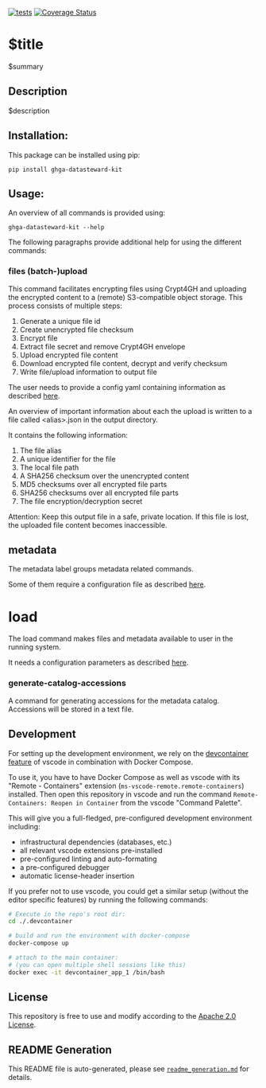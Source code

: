 
[![tests](https://github.com/ghga-de/$name/actions/workflows/tests.yaml/badge.svg)](https://github.com/ghga-de/$name/actions/workflows/tests.yaml)
[![Coverage Status](https://coveralls.io/repos/github/ghga-de/$name/badge.svg?branch=main)](https://coveralls.io/github/ghga-de/$name?branch=main)

# $title

$summary

## Description

$description

## Installation:

This package can be installed using pip:

```
pip install ghga-datasteward-kit
```

## Usage:

An overview of all commands is provided using:

```
ghga-datasteward-kit --help
```

The following paragraphs provide additional help for using the different commands:

### files (batch-)upload

This command facilitates encrypting files using Crypt4GH and uploading the encrypted
content to a (remote) S3-compatible object storage.
This process consists of multiple steps:
1. Generate a unique file id
2. Create unencrypted file checksum
3. Encrypt file
4. Extract file secret and remove Crypt4GH envelope
5. Upload encrypted file content
6. Download encrypted file content, decrypt and verify checksum
7. Write file/upload information to output file

The user needs to provide a config yaml containing information as described
[here](./s3_upload_config.md).

An overview of important information about each the upload is written to a file called
\<alias\>.json in the output directory.

It contains the following information:
1. The file alias
2. A unique identifier for the file
3. The local file path
4. A SHA256 checksum over the unencrypted content
5. MD5 checksums over all encrypted file parts
6. SHA256 checksums over all encrypted file parts
7. The file encryption/decryption secret

Attention: Keep this output file in a safe, private location.
If this file is lost, the uploaded file content becomes inaccessible.

## metadata

The metadata label groups metadata related commands.

Some of them require a configuration file as described [here](./metadata_config.md).

# load

The load command makes files and metadata available to user in the running system.

It needs a configuration parameters as described [here](./load_config.md).
### generate-catalog-accessions

A command for generating accessions for the metadata catalog. Accessions will be
stored in a text file.

## Development
For setting up the development environment, we rely on the
[devcontainer feature](https://code.visualstudio.com/docs/remote/containers) of vscode
in combination with Docker Compose.

To use it, you have to have Docker Compose as well as vscode with its "Remote - Containers" extension (`ms-vscode-remote.remote-containers`) installed.
Then open this repository in vscode and run the command
`Remote-Containers: Reopen in Container` from the vscode "Command Palette".

This will give you a full-fledged, pre-configured development environment including:
- infrastructural dependencies (databases, etc.)
- all relevant vscode extensions pre-installed
- pre-configured linting and auto-formating
- a pre-configured debugger
- automatic license-header insertion

If you prefer not to use vscode, you could get a similar setup (without the editor specific features)
by running the following commands:
``` bash
# Execute in the repo's root dir:
cd ./.devcontainer

# build and run the environment with docker-compose
docker-compose up

# attach to the main container:
# (you can open multiple shell sessions like this)
docker exec -it devcontainer_app_1 /bin/bash
```

## License
This repository is free to use and modify according to the [Apache 2.0 License](./LICENSE).

## README Generation

This README file is auto-generated, please see [`readme_generation.md`](./readme_generation.md)
for details.
